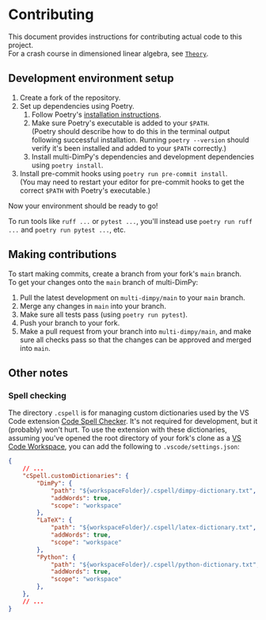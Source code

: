 # Contributing

This document provides instructions for contributing actual code to this project.<br>
For a crash course in dimensioned linear algebra, see [`Theory`](theory/README.md).

## Development environment setup

1. Create a fork of the repository.
1. Set up dependencies using Poetry.
    1. Follow Poetry's [installation instructions](https://python-poetry.org/docs/).
    1. Make sure Poetry's executable is added to your `$PATH`.<br>
        (Poetry should describe how to do this in the terminal output following successful installation.
        Running `poetry --version` should verify it's been installed and added to your `$PATH` correctly.)
    1. Install multi-DimPy's dependencies and development dependencies using `poetry install`.
1. Install pre-commit hooks using `poetry run pre-commit install`.<br>
    (You may need to restart your editor for pre-commit hooks to get the correct `$PATH` with Poetry's executable.)

Now your environment should be ready to go!

To run tools like `ruff ...` or `pytest ...`, you'll instead use `poetry run ruff ...` and `poetry run pytest ...`, etc.

## Making contributions

To start making commits, create a branch from your fork's `main` branch.<br>
To get your changes onto the `main` branch of multi-DimPy:

1. Pull the latest development on `multi-dimpy/main` to your `main` branch.
1. Merge any changes in `main` into your branch.
1. Make sure all tests pass (using `poetry run pytest`).
1. Push your branch to your fork.
1. Make a pull request from your branch into `multi-dimpy/main`, and make sure all checks pass so that the changes can be approved and merged into `main`.

## Other notes

### Spell checking

The directory `.cspell` is for managing custom dictionaries used by the VS Code extension [Code Spell Checker](https://marketplace.visualstudio.com/items?itemName=streetsidesoftware.code-spell-checker).
It's not required for development, but it (probably) won't hurt.
To use the extension with these dictionaries, assuming you've opened the root directory of your fork's clone as a [VS Code Workspace](https://code.visualstudio.com/docs/editing/workspaces/workspaces), you can add the following to `.vscode/settings.json`:

```json
{
    // ...
    "cSpell.customDictionaries": {
        "DimPy": {
            "path": "${workspaceFolder}/.cspell/dimpy-dictionary.txt",
            "addWords": true,
            "scope": "workspace"
        },
        "LaTeX": {
            "path": "${workspaceFolder}/.cspell/latex-dictionary.txt",
            "addWords": true,
            "scope": "workspace"
        },
        "Python": {
            "path": "${workspaceFolder}/.cspell/python-dictionary.txt",
            "addWords": true,
            "scope": "workspace"
        },
    },
    // ...
}
```
